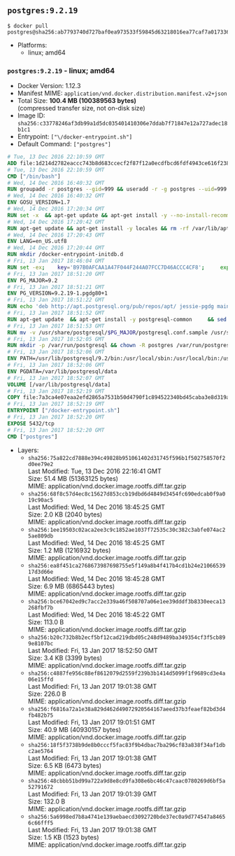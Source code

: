 ## `postgres:9.2.19`

```console
$ docker pull postgres@sha256:ab7793740d727baf0ea973533f59845d63218016ea77caf7a017336df69e3452
```

-	Platforms:
	-	linux; amd64

### `postgres:9.2.19` - linux; amd64

-	Docker Version: 1.12.3
-	Manifest MIME: `application/vnd.docker.distribution.manifest.v2+json`
-	Total Size: **100.4 MB (100389563 bytes)**  
	(compressed transfer size, not on-disk size)
-	Image ID: `sha256:c33778246af3db99a1d5dc035401410306e7ddab7f71847e12a727adec18b1c1`
-	Entrypoint: `["\/docker-entrypoint.sh"]`
-	Default Command: `["postgres"]`

```dockerfile
# Tue, 13 Dec 2016 22:10:59 GMT
ADD file:1d214d2782eaccc743b8d683ccecf2f87f12a0ecdfbcd6fdf4943ce616f23870 in / 
# Tue, 13 Dec 2016 22:10:59 GMT
CMD ["/bin/bash"]
# Wed, 14 Dec 2016 16:40:32 GMT
RUN groupadd -r postgres --gid=999 && useradd -r -g postgres --uid=999 postgres
# Wed, 14 Dec 2016 16:40:32 GMT
ENV GOSU_VERSION=1.7
# Wed, 14 Dec 2016 17:20:34 GMT
RUN set -x 	&& apt-get update && apt-get install -y --no-install-recommends ca-certificates wget && rm -rf /var/lib/apt/lists/* 	&& wget -O /usr/local/bin/gosu "https://github.com/tianon/gosu/releases/download/$GOSU_VERSION/gosu-$(dpkg --print-architecture)" 	&& wget -O /usr/local/bin/gosu.asc "https://github.com/tianon/gosu/releases/download/$GOSU_VERSION/gosu-$(dpkg --print-architecture).asc" 	&& export GNUPGHOME="$(mktemp -d)" 	&& gpg --keyserver ha.pool.sks-keyservers.net --recv-keys B42F6819007F00F88E364FD4036A9C25BF357DD4 	&& gpg --batch --verify /usr/local/bin/gosu.asc /usr/local/bin/gosu 	&& rm -r "$GNUPGHOME" /usr/local/bin/gosu.asc 	&& chmod +x /usr/local/bin/gosu 	&& gosu nobody true 	&& apt-get purge -y --auto-remove ca-certificates wget
# Wed, 14 Dec 2016 17:20:42 GMT
RUN apt-get update && apt-get install -y locales && rm -rf /var/lib/apt/lists/* 	&& localedef -i en_US -c -f UTF-8 -A /usr/share/locale/locale.alias en_US.UTF-8
# Wed, 14 Dec 2016 17:20:43 GMT
ENV LANG=en_US.utf8
# Wed, 14 Dec 2016 17:20:44 GMT
RUN mkdir /docker-entrypoint-initdb.d
# Fri, 13 Jan 2017 18:46:04 GMT
RUN set -ex; 	key='B97B0AFCAA1A47F044F244A07FCC7D46ACCC4CF8'; 	export GNUPGHOME="$(mktemp -d)"; 	gpg --keyserver ha.pool.sks-keyservers.net --recv-keys "$key"; 	gpg --export "$key" > /etc/apt/trusted.gpg.d/postgres.gpg; 	rm -r "$GNUPGHOME"; 	apt-key list
# Fri, 13 Jan 2017 18:51:20 GMT
ENV PG_MAJOR=9.2
# Fri, 13 Jan 2017 18:51:21 GMT
ENV PG_VERSION=9.2.19-1.pgdg80+1
# Fri, 13 Jan 2017 18:51:22 GMT
RUN echo 'deb http://apt.postgresql.org/pub/repos/apt/ jessie-pgdg main' $PG_MAJOR > /etc/apt/sources.list.d/pgdg.list
# Fri, 13 Jan 2017 18:51:52 GMT
RUN apt-get update 	&& apt-get install -y postgresql-common 	&& sed -ri 's/#(create_main_cluster) .*$/\1 = false/' /etc/postgresql-common/createcluster.conf 	&& apt-get install -y 		postgresql-$PG_MAJOR=$PG_VERSION 		postgresql-contrib-$PG_MAJOR=$PG_VERSION 	&& rm -rf /var/lib/apt/lists/*
# Fri, 13 Jan 2017 18:51:53 GMT
RUN mv -v /usr/share/postgresql/$PG_MAJOR/postgresql.conf.sample /usr/share/postgresql/ 	&& ln -sv ../postgresql.conf.sample /usr/share/postgresql/$PG_MAJOR/ 	&& sed -ri "s!^#?(listen_addresses)\s*=\s*\S+.*!\1 = '*'!" /usr/share/postgresql/postgresql.conf.sample
# Fri, 13 Jan 2017 18:52:05 GMT
RUN mkdir -p /var/run/postgresql && chown -R postgres /var/run/postgresql
# Fri, 13 Jan 2017 18:52:06 GMT
ENV PATH=/usr/lib/postgresql/9.2/bin:/usr/local/sbin:/usr/local/bin:/usr/sbin:/usr/bin:/sbin:/bin
# Fri, 13 Jan 2017 18:52:06 GMT
ENV PGDATA=/var/lib/postgresql/data
# Fri, 13 Jan 2017 18:52:07 GMT
VOLUME [/var/lib/postgresql/data]
# Fri, 13 Jan 2017 18:52:19 GMT
COPY file:7a3ca4e07eaa2efd2865a7531b50d4790f1c894522340bd45caba3e8d319a644 in / 
# Fri, 13 Jan 2017 18:52:19 GMT
ENTRYPOINT ["/docker-entrypoint.sh"]
# Fri, 13 Jan 2017 18:52:20 GMT
EXPOSE 5432/tcp
# Fri, 13 Jan 2017 18:52:20 GMT
CMD ["postgres"]
```

-	Layers:
	-	`sha256:75a822cd7888e394c49828b951061402d31745f596b1f502758570f2d0ee79e2`  
		Last Modified: Tue, 13 Dec 2016 22:16:41 GMT  
		Size: 51.4 MB (51363125 bytes)  
		MIME: application/vnd.docker.image.rootfs.diff.tar.gzip
	-	`sha256:68f8c57d4ec8c15627d853ccb19dbd6d4849d3454fc690edcab0f9a019c90ac5`  
		Last Modified: Wed, 14 Dec 2016 18:45:25 GMT  
		Size: 2.0 KB (2040 bytes)  
		MIME: application/vnd.docker.image.rootfs.diff.tar.gzip
	-	`sha256:1ee19503c02aca2ee3c9c1852ae1037f72535c30c382c3abfe074ac25ae809db`  
		Last Modified: Wed, 14 Dec 2016 18:45:25 GMT  
		Size: 1.2 MB (1216932 bytes)  
		MIME: application/vnd.docker.image.rootfs.diff.tar.gzip
	-	`sha256:ea8f451ca2768673987698755e5f149a8b4f417b4cd1b24e2106653917d3d66e`  
		Last Modified: Wed, 14 Dec 2016 18:45:28 GMT  
		Size: 6.9 MB (6865443 bytes)  
		MIME: application/vnd.docker.image.rootfs.diff.tar.gzip
	-	`sha256:bce67042ed9c7acc2e339a46f508707a06e1ee39dddf3b8330eeca13268fbf7b`  
		Last Modified: Wed, 14 Dec 2016 18:45:22 GMT  
		Size: 113.0 B  
		MIME: application/vnd.docker.image.rootfs.diff.tar.gzip
	-	`sha256:b20c732b8b2ecf5bf12cad219dbd05c248d9489ba349354cf3f5cb899e8107bc`  
		Last Modified: Fri, 13 Jan 2017 18:52:50 GMT  
		Size: 3.4 KB (3399 bytes)  
		MIME: application/vnd.docker.image.rootfs.diff.tar.gzip
	-	`sha256:c4887fe956c88ef8612079d2559f239b3b1414d5099f1f9689cd3e4a06e15ffd`  
		Last Modified: Fri, 13 Jan 2017 19:01:38 GMT  
		Size: 226.0 B  
		MIME: application/vnd.docker.image.rootfs.diff.tar.gzip
	-	`sha256:f6816a72a1e38a829d462d49072920564167aeed37b3feaef82bd3d4fb482b75`  
		Last Modified: Fri, 13 Jan 2017 19:01:51 GMT  
		Size: 40.9 MB (40930157 bytes)  
		MIME: application/vnd.docker.image.rootfs.diff.tar.gzip
	-	`sha256:18f5f3738b9de8b0cccf5fac83f9b4dbac7ba296cf83a838f34af1dbc2ae5764`  
		Last Modified: Fri, 13 Jan 2017 19:01:38 GMT  
		Size: 6.5 KB (6473 bytes)  
		MIME: application/vnd.docker.image.rootfs.diff.tar.gzip
	-	`sha256:48cbbb51bd99a722a9d8e8cd9fa308e6bc46c47caac0780269d6bf5a52791672`  
		Last Modified: Fri, 13 Jan 2017 19:01:39 GMT  
		Size: 132.0 B  
		MIME: application/vnd.docker.image.rootfs.diff.tar.gzip
	-	`sha256:5a6998ed7b8a4741e139aebaecd3092720bde37ec0a9d774547a84656c66fff5`  
		Last Modified: Fri, 13 Jan 2017 19:01:38 GMT  
		Size: 1.5 KB (1523 bytes)  
		MIME: application/vnd.docker.image.rootfs.diff.tar.gzip

